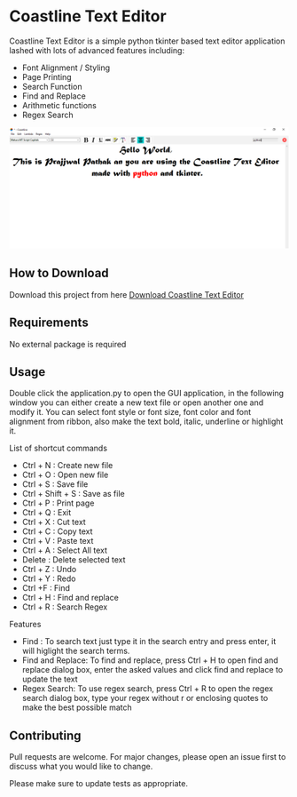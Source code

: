 # Coastline Text Editor

Coastline Text Editor is a simple python tkinter based text editor application lashed with lots of advanced features including:
* Font Alignment / Styling
* Page Printing
* Search Function
* Find and Replace
* Arithmetic functions
* Regex Search

![Alt text](app.png?raw=true "Coastline Text Editor")

## How to Download

Download this project from here [Download Coastline Text Editor](https://downgit.github.io/#/home?url=https://github.com/pyGuru123/Python-Projects/tree/master/Coastline%20Text%20Editor)

## Requirements

No external package is required

## Usage

Double click the application.py to open the GUI application, in the following window you can either create a new text file or open another one and modify it. You can select font style or font size, font color and font alignment from ribbon, also make the text bold, italic, underline or highlight it.  

List of shortcut commands
* Ctrl + N                      : Create new file
* Ctrl + O                      : Open new file
* Ctrl + S                      : Save file
* Ctrl + Shift + S              : Save as file
* Ctrl + P                      : Print page
* Ctrl + Q                      : Exit
* Ctrl + X                      :  Cut text
* Ctrl + C                      :  Copy text
* Ctrl + V                      :  Paste text
* Ctrl + A                      :  Select All text
* Delete                        :  Delete selected text
* Ctrl + Z                      :  Undo
* Ctrl + Y                      :  Redo
* Ctrl +F                       :  Find
* Ctrl + H                      :  Find and replace
* Ctrl + R                      : Search Regex


Features

* Find : 
    To search text just type it in the search entry and press enter, it will higlight the search terms.
* Find and Replace:
    To find and replace, press Ctrl + H to open find and replace dialog box, enter the asked values and click find and replace to update the text
* Regex Search:
    To use regex search, press Ctrl + R to open the regex search dialog box, type your regex without r or enclosing quotes to make the best possible match


## Contributing
Pull requests are welcome. For major changes, please open an issue first to discuss what you would like to change.

Please make sure to update tests as appropriate.